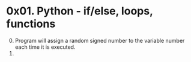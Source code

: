 # 0x01. Python - if/else, loops, functions
0. Program will assign a random signed number to the variable number each time it is executed.
1. 
